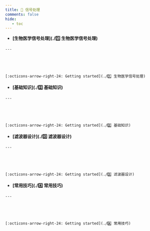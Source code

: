 ```yaml
---
title: 🍒 信号处理
comments: false
hide:
   - toc
---
```


<div class="grid cards index-info" markdown>

-    __[生物医学信号处理](./1️⃣ 生物医学信号处理)__

	---

	

	

	[:octicons-arrow-right-24: Getting started](./1️⃣ 生物医学信号处理)

-    __[基础知识](./2️⃣ 基础知识)__

	---

	

	

	[:octicons-arrow-right-24: Getting started](./2️⃣ 基础知识)

-    __[滤波器设计](./3️⃣ 滤波器设计)__

	---

	

	

	[:octicons-arrow-right-24: Getting started](./3️⃣ 滤波器设计)

-    __[常用技巧](./4️⃣ 常用技巧)__

	---

	

	

	[:octicons-arrow-right-24: Getting started](./4️⃣ 常用技巧)

</div>
